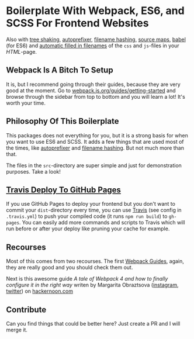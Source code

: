 # Boilerplate With Webpack, ES6, and SCSS For Frontend Websites

Also with [tree shaking](https://webpack.js.org/guides/tree-shaking/), [autoprefixer](https://github.com/postcss/autoprefixer), [filename hashing](https://github.com/webpack-contrib/mini-css-extract-plugin#long-term-caching), [source maps](https://webpack.js.org/configuration/devtool/), [babel](https://babeljs.io/) (for ES6) and [automatic filled in filenames](https://github.com/jantimon/html-webpack-plugin) of the `css` and `js`-files in your _HTML_-page.

## Webpack Is A Bitch To Setup
It is, but I recommend going through their guides, because they are very good at the moment. Go to [webpack.js.org/guides/getting-started](https://webpack.js.org/guides/getting-started) and browse through the sidebar from top to bottom and you will learn a lot! It's worth your time.

## Philosophy Of This Boilerplate
This packages does not everything for you, but it is a strong basis for when you want to use ES6 and SCSS. It adds a few things that are used most of the times, like [autoprefixer](https://github.com/postcss/autoprefixer) and [filename hashing](https://github.com/webpack-contrib/mini-css-extract-plugin#long-term-caching). But not much more than that.

The files in the `src`-directory are super simple and just for demonstration purposes. Take a look!

## [Travis Deploy To GitHub Pages](https://docs.travis-ci.com/user/deployment/pages/)
If you use GitHub Pages to deploy your frontend but you don't want to commit your `dist`-directory every time, you can use [Travis](https://docs.travis-ci.com/user/deployment/pages/) (see config in `.travis.yml`) to push your compiled code (it runs `npm run build`) to `gh-pages`. You can easily add more commands and scripts to Travis which will run before or after your deploy like pruning your cache for example.

## Recourses
Most of this comes from two recourses. The first [Webpack Guides](https://webpack.js.org/guides), again, they are really good and you should check them out.

Next is this awesome guide _A tale of Webpack 4 and how to finally configure it in the right way_ writen by Margarita Obraztsova ([instagram](https://www.instagram.com/riittagirl), [twitter](https://twitter.com/riittagirl)) on [hackernoon.com](https://hackernoon.com/a-tale-of-webpack-4-and-how-to-finally-configure-it-in-the-right-way-4e94c8e7e5c1)

## Contribute
Can you find things that could be better here? Just create a PR and I will merge it.
